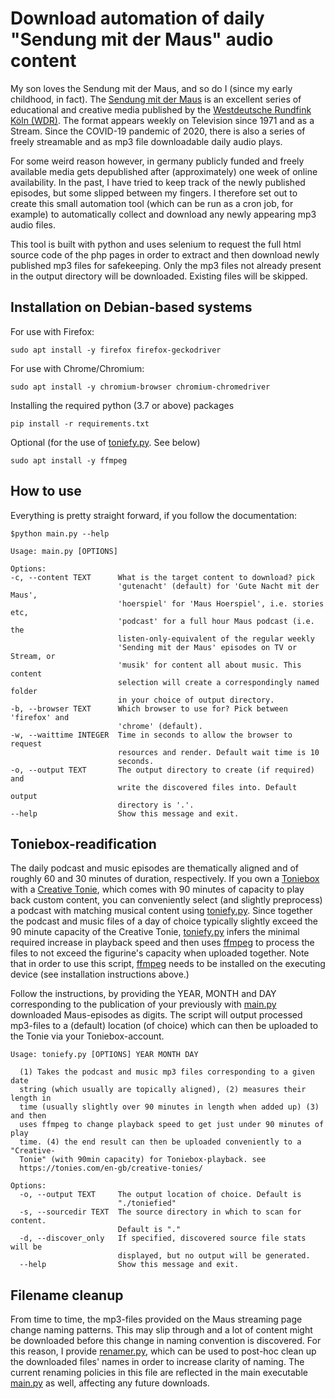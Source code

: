 # Download automation of daily "Sendung mit der Maus" audio content
My son loves the Sendung mit der Maus, and so do I (since my early childhood, in fact).
The [Sendung mit der Maus](https://www.wdrmaus.de/) is an excellent series of educational and creative media published by the [Westdeutsche Rundfink Köln (WDR)](https://www.wdr.de).
The format appears weekly on Television since 1971 and as a Stream.
Since the COVID-19 pandemic of 2020, there is also a series of freely streamable and as mp3 file downloadable daily audio plays.

For some weird reason however, in germany publicly funded and freely available media gets depublished after (approximately) one week of online availability. In the past, I have tried to keep track of the newly published episodes, but some slipped between my fingers. I therefore set out to create this small automation tool (which can be run as a cron job, for example) to automatically collect and download any newly appearing mp3 audio files.

This tool is built with python and uses selenium to request the full html source code of the php pages in order to extract and then download newly published mp3 files for safekeeping. Only the mp3 files not already present in the output directory will be downloaded. Existing files will be skipped.

## Installation on Debian-based systems
For use with Firefox:
  ```
  sudo apt install -y firefox firefox-geckodriver
  ```

For use with Chrome/Chromium:
  ```
  sudo apt install -y chromium-browser chromium-chromedriver
  ```

Installing the required python (3.7 or above) packages
  ```
  pip install -r requirements.txt
  ```

Optional (for the use of [toniefy.py](./toniefy.py). See below)
  ```
  sudo apt install -y ffmpeg
  ```

## How to use

Everything is pretty straight forward, if you follow the documentation:

  ```
  $python main.py --help

  Usage: main.py [OPTIONS]

Options:
  -c, --content TEXT      What is the target content to download? pick
                          'gutenacht' (default) for 'Gute Nacht mit der Maus',
                          'hoerspiel' for 'Maus Hoerspiel', i.e. stories etc,
                          'podcast' for a full hour Maus podcast (i.e. the
                          listen-only-equivalent of the regular weekly
                          'Sending mit der Maus' episodes on TV or Stream, or
                          'musik' for content all about music. This content
                          selection will create a correspondingly named folder
                          in your choice of output directory.
  -b, --browser TEXT      Which browser to use for? Pick between 'firefox' and
                          'chrome' (default).
  -w, --waittime INTEGER  Time in seconds to allow the browser to request
                          resources and render. Default wait time is 10
                          seconds.
  -o, --output TEXT       The output directory to create (if required) and
                          write the discovered files into. Default output
                          directory is '.'.
  --help                  Show this message and exit.
  ```

## Toniebox-readification

The daily podcast and music episodes are thematically aligned and of roughly 60 and 30 minutes of duration, respectively. If you own a [Toniebox](https://tonies.com/) with a [Creative Tonie](https://tonies.com/en-gb/creative-tonies/), which comes with 90 minutes of capacity to play back custom content, you can conveniently select (and slightly preprocess) a podcast with matching musical content using [toniefy.py](./toniefy.py).
Since together the podcast and music files of a day of choice typically slightly exceed the 90 minute capacity of the Creative Tonie, [toniefy.py](./toniefy.py) infers the minimal required increase in playback speed and then uses [ffmpeg](https://ffmpeg.org/) to process the files to not exceed the figurine's capacity when uploaded together. Note that in order to use this script, [ffmpeg](https://ffmpeg.org/) needs to be installed on the executing device (see installation instructions above.)

Follow the instructions, by providing the YEAR, MONTH and DAY corresponding to the publication of your previously with [main.py](./main.py) downloaded Maus-episodes as digits. The script will output processed mp3-files to a (default) location (of choice) which can then be uploaded to the Tonie via your Toniebox-account.

```
Usage: toniefy.py [OPTIONS] YEAR MONTH DAY

  (1) Takes the podcast and music mp3 files corresponding to a given date
  string (which usually are topically aligned), (2) measures their length in
  time (usually slightly over 90 minutes in length when added up) (3) and then
  uses ffmpeg to change playback speed to get just under 90 minutes of play
  time. (4) the end result can then be uploaded conveniently to a "Creative-
  Tonie" (with 90min capacity) for Toniebox-playback. see
  https://tonies.com/en-gb/creative-tonies/

Options:
  -o, --output TEXT     The output location of choice. Default is
                        "./toniefied"
  -s, --sourcedir TEXT  The source directory in which to scan for content.
                        Default is "."
  -d, --discover_only   If specified, discovered source file stats will be
                        displayed, but no output will be generated.
  --help                Show this message and exit.
```

## Filename cleanup

From time to time, the mp3-files provided on the Maus streaming page change naming patterns. This may slip through and a lot of content might be downloaded before this change in naming convention is discovered. For this reason, I provide [renamer.py](./renamer.py), which can be used to post-hoc clean up the downloaded files' names in order to increase clarity of naming.
The current renaming policies in this file are reflected in the main executable [main.py](./main.py) as well, affecting any future downloads.